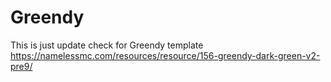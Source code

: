 # Greendy
This is just update check for Greendy template
https://namelessmc.com/resources/resource/156-greendy-dark-green-v2-pre9/
